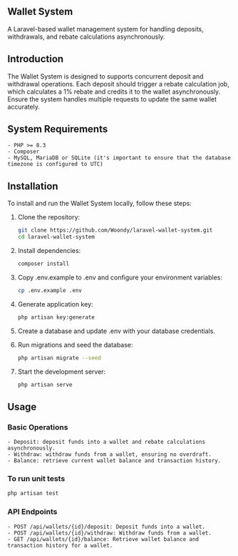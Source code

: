 ## Wallet System

A Laravel-based wallet management system for handling deposits, withdrawals, and rebate calculations asynchronously.

## Introduction

The Wallet System is designed to supports concurrent deposit and withdrawal operations. Each deposit should trigger a rebate calculation job, which calculates a 1% rebate and credits it to the wallet asynchronously. Ensure the system handles multiple requests to update the same wallet accurately.

## System Requirements
    - PHP >= 8.3
    - Composer
    - MySQL, MariaDB or SQLite (it's important to ensure that the database timezone is configured to UTC)

## Installation

To install and run the Wallet System locally, follow these steps:

1. Clone the repository:
    ```bash
    git clone https://github.com/Woondy/laravel-wallet-system.git
    cd laravel-wallet-system
    ```

2. Install dependencies:
    ```bash
    composer install
    ```

3. Copy .env.example to .env and configure your environment variables:
    ```bash
    cp .env.example .env
    ```

4. Generate application key:
    ```bash
    php artisan key:generate
    ```

5. Create a database and update .env with your database credentials.

6. Run migrations and seed the database:
    ```bash
    php artisan migrate --seed
    ```

7. Start the development server:
    ```bash
    php artisan serve
    ```

## Usage

### Basic Operations
    - Deposit: deposit funds into a wallet and rebate calculations asynchronously.
    - Withdraw: withdraw funds from a wallet, ensuring no overdraft.
    - Balance: retrieve current wallet balance and transaction history.


### To run unit tests
```bash
php artisan test
```

### API Endpoints
    - POST /api/wallets/{id}/deposit: Deposit funds into a wallet.
    - POST /api/wallets/{id}/withdraw: Withdraw funds from a wallet.
    - GET /api/wallets/{id}/balance: Retrieve wallet balance and transaction history for a wallet.
